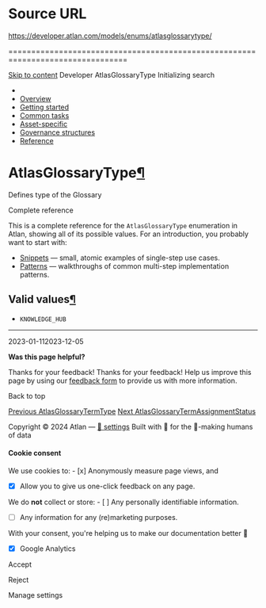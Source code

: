 # Source URL
https://developer.atlan.com/models/enums/atlasglossarytype/

================================================================================

<!--
canonical: https://developer.atlan.com/models/enums/atlasglossarytype/
meta-content-security-policy: object-src 'none'; base-uri 'self'; manifest-src 'self'; media-src 'self';
meta-description: Dear Developers
meta-generator: mkdocs-1.6.1, mkdocs-material-9.6.14
meta-og-description: Dear Developers
meta-og-image: https://developer.atlan.com/assets/images/social/models/enums/atlasglossarytype.png
meta-og-image-height: 630
meta-og-image-type: image/png
meta-og-image-width: 1200
meta-og-title: AtlasGlossaryType - Developer
meta-og-type: website
meta-og-url: https://developer.atlan.com/models/enums/atlasglossarytype/
meta-twitter:card: summary_large_image
meta-twitter:description: Dear Developers
meta-twitter:image: https://developer.atlan.com/assets/images/social/models/enums/atlasglossarytype.png
meta-twitter:title: AtlasGlossaryType - Developer
meta-viewport: width=device-width,initial-scale=1
title: AtlasGlossaryType - Developer
-->

[Skip to content](#atlasglossarytype) Developer AtlasGlossaryType Initializing search 

* 
* [Overview](../../..)
* [Getting started](../../../getting-started/)
* [Common tasks](../../../snippets/)
* [Asset\-specific](../../../patterns/)
* [Governance structures](../../../governance/)
* [Reference](../../../reference/)

AtlasGlossaryType[¶](#atlasglossarytype "Permanent link")
=========================================================

Defines type of the Glossary

Complete reference

This is a complete reference for the `AtlasGlossaryType` enumeration in Atlan, showing all of its possible values. For an introduction, you probably want to start with:

* [Snippets](../../../snippets/) — small, atomic examples of single\-step use cases.
* [Patterns](../../../patterns/) — walkthroughs of common multi\-step implementation patterns.

Valid values[¶](#valid-values "Permanent link")
-----------------------------------------------

* `KNOWLEDGE_HUB`

---

2023\-01\-112023\-12\-05

**Was this page helpful?**

Thanks for your feedback! Thanks for your feedback! Help us improve this page by using our [feedback form](https://docs.google.com/forms/d/e/1FAIpQLScfoq7vqEn8S4QvN0ehPp0MRy6WYK5x-okJDqD69lHgoPPWtg/viewform?usp=pp_url&entry.1800719315=/models/enums/atlasglossarytype/) to provide us with more information. 

Back to top

[Previous AtlasGlossaryTermType](../atlasglossarytermtype/) [Next AtlasGlossaryTermAssignmentStatus](../atlasglossarytermassignmentstatus/) 

Copyright © 2024 Atlan — [🍪 settings](#__consent) 
Built with 💙 for the 🤖\-making humans of data 

#### Cookie consent

We use cookies to: - [x] Anonymously measure page views, and
- [x] Allow you to give us one\-click feedback on any page.

 We do **not** collect or store: - [ ] Any personally identifiable information.
- [ ] Any information for any (re)marketing purposes.

 With your consent, you're helping us to make our documentation better 💙

- [x] Google Analytics

Accept

Reject

Manage settings

